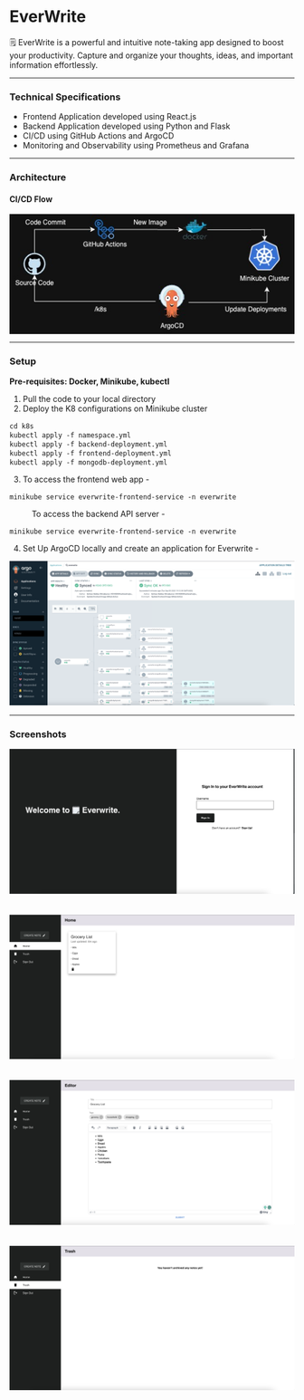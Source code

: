# EverWrite

🗒 EverWrite is a powerful and intuitive note-taking app designed to boost your productivity. Capture and organize your thoughts, ideas, and important information effortlessly.

<hr>

### Technical Specifications
- Frontend Application developed using React.js
- Backend Application developed using Python and Flask
- CI/CD using GitHub Actions and ArgoCD
- Monitoring and Observability using Prometheus and Grafana

<hr>

### Architecture

#### CI/CD Flow
<img align="center" src='./assets/EverWriteCICD.jpg' /><br>


<hr>

### Setup 
<b>Pre-requisites: Docker, Minikube, kubectl </b>
1. Pull the code to your local directory
2. Deploy the K8 configurations on Minikube cluster
```
cd k8s
kubectl apply -f namespace.yml
kubectl apply -f backend-deployment.yml
kubectl apply -f frontend-deployment.yml
kubectl apply -f mongodb-deployment.yml
```
3. To access the frontend web app  -
```
minikube service everwrite-frontend-service -n everwrite
```

&nbsp; &nbsp; &nbsp; &nbsp; &nbsp; To access the backend API server  -
```
minikube service everwrite-frontend-service -n everwrite
```

4. Set Up ArgoCD locally and create an application for Everwrite -
<img src='./assets/argocd.png' />

<hr>

### Screenshots

<img src='./assets/login.png' /><br><br><br>
<img src='./assets/home.png' /><br><br><br>
<img src='./assets/editor.png' /><br><br><br>
<img src='./assets/trash.png' /><br>
